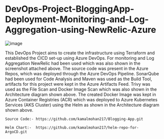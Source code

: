 # DevOps-Project-BloggingApp-Deployment-Monitoring-and-Log-Aggregation-using-NewRelic-Azure
![image](https://github.com/user-attachments/assets/c25ead7e-bc60-422b-bd69-a269324ec0a9)

This DevOps Project aims to create the infrastructure using Terraform and established the CICD set-up using Azure DevOps. For monitoring and Log Aggregation NewRelic had been used which was also shown in the screenshot attached above. The source code was present in the Azure Repos, which was deployed through the Azure DevOps Pipeline. SonarQube had been used for Code Analysis and Maven was used as the Build Tool, artifacts for this project were kept in the Azure Artifacts Feed. Trivy was used as the File Scan and Docker Image Scan which was also shown in the Architecture diagram shown above. The created Docker Image was kept in Azure Container Registries (ACR) which was deployed to Azure Kubernetes Services (AKS Cluster) using the Helm as shown in the Architecture diagram shown above.      

```
Source Code:- https://github.com/kamalmohan217/Blogging-App.git

Helm Chart:-  https://github.com/kamalmohan217/helm-repo-for-ArgoCD.git
```
